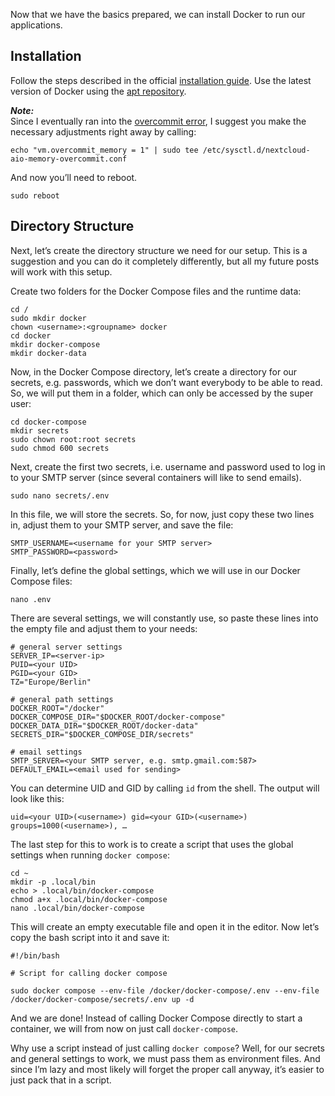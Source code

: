 Now that we have the basics prepared, we can install Docker to run our applications.

Installation
------------

Follow the steps described in the official [installation guide](https://docs.docker.com/engine/install/ubuntu/). Use the latest version of Docker using the [apt repository](https://docs.docker.com/engine/install/ubuntu/#install-using-the-repository).

_**Note:**_  
Since I eventually ran into the [overcommit error](https://github.com/nextcloud/all-in-one/discussions/1731), I suggest you make the necessary adjustments right away by calling:

    echo "vm.overcommit_memory = 1" | sudo tee /etc/sysctl.d/nextcloud-aio-memory-overcommit.conf

And now you’ll need to reboot.

    sudo reboot

Directory Structure
-------------------

Next, let’s create the directory structure we need for our setup. This is a suggestion and you can do it completely differently, but all my future posts will work with this setup.

Create two folders for the Docker Compose files and the runtime data:

    cd /
    sudo mkdir docker
    chown <username>:<groupname> docker
    cd docker
    mkdir docker-compose
    mkdir docker-data

Now, in the Docker Compose directory, let’s create a directory for our secrets, e.g. passwords, which we don’t want everybody to be able to read. So, we will put them in a folder, which can only be accessed by the super user:

    cd docker-compose
    mkdir secrets
    sudo chown root:root secrets
    sudo chmod 600 secrets

Next, create the first two secrets, i.e. username and password used to log in to your SMTP server (since several containers will like to send emails).

    sudo nano secrets/.env

In this file, we will store the secrets. So, for now, just copy these two lines in, adjust them to your SMTP server, and save the file:

    SMTP_USERNAME=<username for your SMTP server>
    SMTP_PASSWORD=<password>

Finally, let’s define the global settings, which we will use in our Docker Compose files:

    nano .env

There are several settings, we will constantly use, so paste these lines into the empty file and adjust them to your needs:

    # general server settings
    SERVER_IP=<server-ip>
    PUID=<your UID>
    PGID=<your GID>
    TZ="Europe/Berlin"
    
    # general path settings
    DOCKER_ROOT="/docker"
    DOCKER_COMPOSE_DIR="$DOCKER_ROOT/docker-compose"
    DOCKER_DATA_DIR="$DOCKER_ROOT/docker-data"
    SECRETS_DIR="$DOCKER_COMPOSE_DIR/secrets"
    
    # email settings
    SMTP_SERVER=<your SMTP server, e.g. smtp.gmail.com:587>
    DEFAULT_EMAIL=<email used for sending>

You can determine UID and GID by calling `id` from the shell. The output will look like this:

    uid=<your UID>(<username>) gid=<your GID>(<username>) groups=1000(<username>), …

The last step for this to work is to create a script that uses the global settings when running `docker compose`:

    cd ~
    mkdir -p .local/bin
    echo > .local/bin/docker-compose
    chmod a+x .local/bin/docker-compose
    nano .local/bin/docker-compose

This will create an empty executable file and open it in the editor. Now let’s copy the bash script into it and save it:

    #!/bin/bash
    
    # Script for calling docker compose
    
    sudo docker compose --env-file /docker/docker-compose/.env --env-file /docker/docker-compose/secrets/.env up -d

And we are done! Instead of calling Docker Compose directly to start a container, we will from now on just call `docker-compose`.

Why use a script instead of just calling `docker compose`? Well, for our secrets and general settings to work, we must pass them as environment files. And since I’m lazy and most likely will forget the proper call anyway, it’s easier to just pack that in a script.
